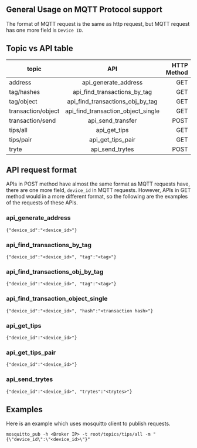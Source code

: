 ## General Usage on MQTT Protocol support
The format of MQTT request is the same as http request, but MQTT request has one more field is `Device ID`.

## Topic vs API table

| topic                   | API                                | HTTP Method   |
| -------------           |:-------------:                     | -------------:|
| address                 | api_generate_address               | GET           |
| tag/hashes              | api_find_transactions_by_tag       | GET           |
| tag/object              | api_find_transactions_obj_by_tag   | GET           |
| transaction/object      | api_find_transaction_object_single | GET           |
| transaction/send        | api_send_transfer                  | POST          |
| tips/all                | api_get_tips                       | GET           |
| tips/pair               | api_get_tips_pair                  | GET           |
| tryte                   | api_send_trytes                    | POST          |

## API request format
APIs in POST method have almost the same format as MQTT requests have, there are one more field, `device_id` in MQTT requests.
However, APIs in GET method would in a more different format, so the following are the examples of the requests of these APIs.

### api_generate_address
```
{"device_id":"<device_id>"}
```
### api_find_transactions_by_tag
```
{"device_id":"<device_id>", "tag":"<tag>"}
```
### api_find_transactions_obj_by_tag
```
{"device_id":"<device_id>", "tag":"<tag>"}
```
### api_find_transaction_object_single
```
{"device_id":"<device_id>", "hash":"<transaction hash>"}
```
### api_get_tips
```
{"device_id":"<device_id>"}
```
### api_get_tips_pair
```
{"device_id":"<device_id>"}
```
### api_send_trytes
```
{"device_id":"<device_id>", "trytes":"<trytes>"}
```

## Examples
Here is an example which uses mosquitto client to publish requests.
```
mosquitto_pub -h <Broker IP> -t root/topics/tips/all -m "{\"device_id\":\"<device_id>\"}"
```
